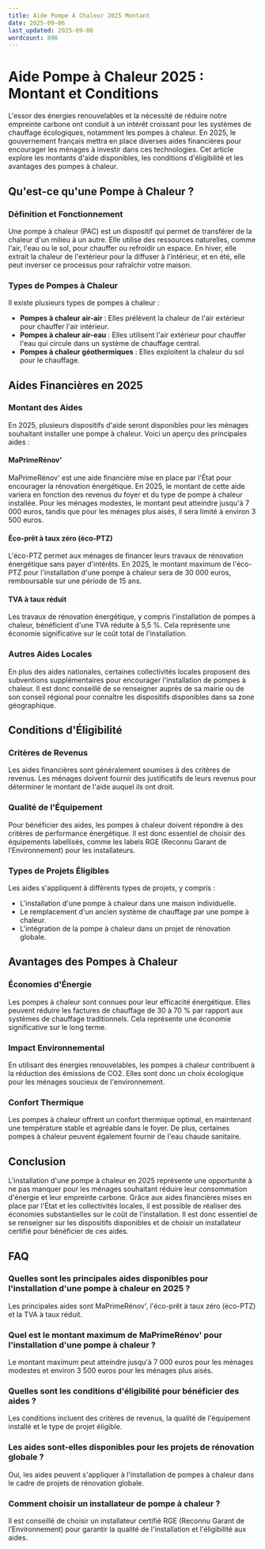 ```yaml
---
title: Aide Pompe A Chaleur 2025 Montant
date: 2025-09-06
last_updated: 2025-09-06
wordcount: 896
---
```


# Aide Pompe à Chaleur 2025 : Montant et Conditions

L'essor des énergies renouvelables et la nécessité de réduire notre empreinte carbone ont conduit à un intérêt croissant pour les systèmes de chauffage écologiques, notamment les pompes à chaleur. En 2025, le gouvernement français mettra en place diverses aides financières pour encourager les ménages à investir dans ces technologies. Cet article explore les montants d'aide disponibles, les conditions d'éligibilité et les avantages des pompes à chaleur.

## Qu'est-ce qu'une Pompe à Chaleur ?

### Définition et Fonctionnement

Une pompe à chaleur (PAC) est un dispositif qui permet de transférer de la chaleur d'un milieu à un autre. Elle utilise des ressources naturelles, comme l'air, l'eau ou le sol, pour chauffer ou refroidir un espace. En hiver, elle extrait la chaleur de l'extérieur pour la diffuser à l'intérieur, et en été, elle peut inverser ce processus pour rafraîchir votre maison.

### Types de Pompes à Chaleur

Il existe plusieurs types de pompes à chaleur :

- **Pompes à chaleur air-air** : Elles prélèvent la chaleur de l'air extérieur pour chauffer l'air intérieur.
- **Pompes à chaleur air-eau** : Elles utilisent l'air extérieur pour chauffer l'eau qui circule dans un système de chauffage central.
- **Pompes à chaleur géothermiques** : Elles exploitent la chaleur du sol pour le chauffage.

## Aides Financières en 2025

### Montant des Aides

En 2025, plusieurs dispositifs d'aide seront disponibles pour les ménages souhaitant installer une pompe à chaleur. Voici un aperçu des principales aides :

#### MaPrimeRénov'

MaPrimeRénov' est une aide financière mise en place par l'État pour encourager la rénovation énergétique. En 2025, le montant de cette aide variera en fonction des revenus du foyer et du type de pompe à chaleur installée. Pour les ménages modestes, le montant peut atteindre jusqu'à 7 000 euros, tandis que pour les ménages plus aisés, il sera limité à environ 3 500 euros.

#### Éco-prêt à taux zéro (éco-PTZ)

L'éco-PTZ permet aux ménages de financer leurs travaux de rénovation énergétique sans payer d'intérêts. En 2025, le montant maximum de l'éco-PTZ pour l'installation d'une pompe à chaleur sera de 30 000 euros, remboursable sur une période de 15 ans.

#### TVA à taux réduit

Les travaux de rénovation énergétique, y compris l'installation de pompes à chaleur, bénéficient d'une TVA réduite à 5,5 %. Cela représente une économie significative sur le coût total de l'installation.

### Autres Aides Locales

En plus des aides nationales, certaines collectivités locales proposent des subventions supplémentaires pour encourager l'installation de pompes à chaleur. Il est donc conseillé de se renseigner auprès de sa mairie ou de son conseil régional pour connaître les dispositifs disponibles dans sa zone géographique.

## Conditions d'Éligibilité

### Critères de Revenus

Les aides financières sont généralement soumises à des critères de revenus. Les ménages doivent fournir des justificatifs de leurs revenus pour déterminer le montant de l'aide auquel ils ont droit.

### Qualité de l'Équipement

Pour bénéficier des aides, les pompes à chaleur doivent répondre à des critères de performance énergétique. Il est donc essentiel de choisir des équipements labellisés, comme les labels RGE (Reconnu Garant de l’Environnement) pour les installateurs.

### Types de Projets Éligibles

Les aides s'appliquent à différents types de projets, y compris :

- L'installation d'une pompe à chaleur dans une maison individuelle.
- Le remplacement d'un ancien système de chauffage par une pompe à chaleur.
- L'intégration de la pompe à chaleur dans un projet de rénovation globale.

## Avantages des Pompes à Chaleur

### Économies d'Énergie

Les pompes à chaleur sont connues pour leur efficacité énergétique. Elles peuvent réduire les factures de chauffage de 30 à 70 % par rapport aux systèmes de chauffage traditionnels. Cela représente une économie significative sur le long terme.

### Impact Environnemental

En utilisant des énergies renouvelables, les pompes à chaleur contribuent à la réduction des émissions de CO2. Elles sont donc un choix écologique pour les ménages soucieux de l'environnement.

### Confort Thermique

Les pompes à chaleur offrent un confort thermique optimal, en maintenant une température stable et agréable dans le foyer. De plus, certaines pompes à chaleur peuvent également fournir de l'eau chaude sanitaire.

## Conclusion

L'installation d'une pompe à chaleur en 2025 représente une opportunité à ne pas manquer pour les ménages souhaitant réduire leur consommation d'énergie et leur empreinte carbone. Grâce aux aides financières mises en place par l'État et les collectivités locales, il est possible de réaliser des économies substantielles sur le coût de l'installation. Il est donc essentiel de se renseigner sur les dispositifs disponibles et de choisir un installateur certifié pour bénéficier de ces aides.

## FAQ

### Quelles sont les principales aides disponibles pour l'installation d'une pompe à chaleur en 2025 ?

Les principales aides sont MaPrimeRénov', l'éco-prêt à taux zéro (éco-PTZ) et la TVA à taux réduit.

### Quel est le montant maximum de MaPrimeRénov' pour l'installation d'une pompe à chaleur ?

Le montant maximum peut atteindre jusqu'à 7 000 euros pour les ménages modestes et environ 3 500 euros pour les ménages plus aisés.

### Quelles sont les conditions d'éligibilité pour bénéficier des aides ?

Les conditions incluent des critères de revenus, la qualité de l'équipement installé et le type de projet éligible.

### Les aides sont-elles disponibles pour les projets de rénovation globale ?

Oui, les aides peuvent s'appliquer à l'installation de pompes à chaleur dans le cadre de projets de rénovation globale.

### Comment choisir un installateur de pompe à chaleur ?

Il est conseillé de choisir un installateur certifié RGE (Reconnu Garant de l’Environnement) pour garantir la qualité de l'installation et l'éligibilité aux aides.